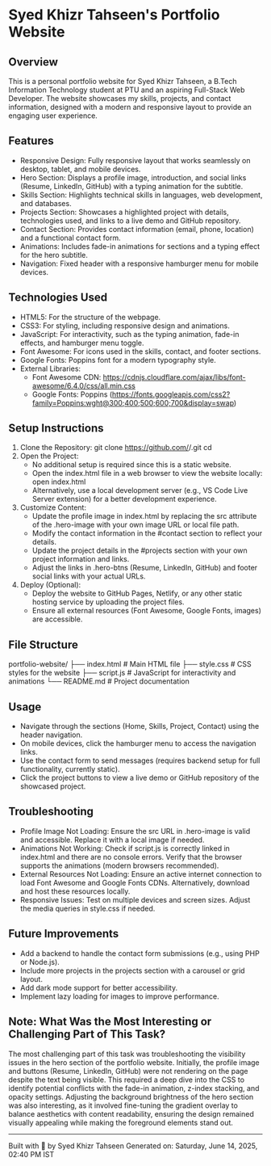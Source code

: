 Syed Khizr Tahseen's Portfolio Website
=====================================

Overview
--------
This is a personal portfolio website for Syed Khizr Tahseen, a B.Tech Information Technology student at PTU and an aspiring Full-Stack Web Developer. The website showcases my skills, projects, and contact information, designed with a modern and responsive layout to provide an engaging user experience.

Features
--------
- Responsive Design: Fully responsive layout that works seamlessly on desktop, tablet, and mobile devices.
- Hero Section: Displays a profile image, introduction, and social links (Resume, LinkedIn, GitHub) with a typing animation for the subtitle.
- Skills Section: Highlights technical skills in languages, web development, and databases.
- Projects Section: Showcases a highlighted project with details, technologies used, and links to a live demo and GitHub repository.
- Contact Section: Provides contact information (email, phone, location) and a functional contact form.
- Animations: Includes fade-in animations for sections and a typing effect for the hero subtitle.
- Navigation: Fixed header with a responsive hamburger menu for mobile devices.

Technologies Used
-----------------
- HTML5: For the structure of the webpage.
- CSS3: For styling, including responsive design and animations.
- JavaScript: For interactivity, such as the typing animation, fade-in effects, and hamburger menu toggle.
- Font Awesome: For icons used in the skills, contact, and footer sections.
- Google Fonts: Poppins font for a modern typography style.
- External Libraries:
  - Font Awesome CDN: https://cdnjs.cloudflare.com/ajax/libs/font-awesome/6.4.0/css/all.min.css
  - Google Fonts: Poppins (https://fonts.googleapis.com/css2?family=Poppins:wght@300;400;500;600;700&display=swap)

Setup Instructions
------------------
1. Clone the Repository:
   git clone https://github.com/<your-username>/<your-repo-name>.git
   cd <your-repo-name>
2. Open the Project:
   - No additional setup is required since this is a static website.
   - Open the index.html file in a web browser to view the website locally:
     open index.html
   - Alternatively, use a local development server (e.g., VS Code Live Server extension) for a better development experience.
3. Customize Content:
   - Update the profile image in index.html by replacing the src attribute of the .hero-image with your own image URL or local file path.
   - Modify the contact information in the #contact section to reflect your details.
   - Update the project details in the #projects section with your own project information and links.
   - Adjust the links in .hero-btns (Resume, LinkedIn, GitHub) and footer social links with your actual URLs.
4. Deploy (Optional):
   - Deploy the website to GitHub Pages, Netlify, or any other static hosting service by uploading the project files.
   - Ensure all external resources (Font Awesome, Google Fonts, images) are accessible.

File Structure
--------------
portfolio-website/
├── index.html        # Main HTML file
├── style.css         # CSS styles for the website
├── script.js         # JavaScript for interactivity and animations
└── README.md         # Project documentation

Usage
-----
- Navigate through the sections (Home, Skills, Project, Contact) using the header navigation.
- On mobile devices, click the hamburger menu to access the navigation links.
- Use the contact form to send messages (requires backend setup for full functionality, currently static).
- Click the project buttons to view a live demo or GitHub repository of the showcased project.


Troubleshooting
---------------
- Profile Image Not Loading: Ensure the src URL in .hero-image is valid and accessible. Replace it with a local image if needed.
- Animations Not Working: Check if script.js is correctly linked in index.html and there are no console errors. Verify that the browser supports the animations (modern browsers recommended).
- External Resources Not Loading: Ensure an active internet connection to load Font Awesome and Google Fonts CDNs. Alternatively, download and host these resources locally.
- Responsive Issues: Test on multiple devices and screen sizes. Adjust the media queries in style.css if needed.

Future Improvements
-------------------
- Add a backend to handle the contact form submissions (e.g., using PHP or Node.js).
- Include more projects in the projects section with a carousel or grid layout.
- Add dark mode support for better accessibility.
- Implement lazy loading for images to improve performance.



Note: What Was the Most Interesting or Challenging Part of This Task?
--------------------------------------------------------------------
The most challenging part of this task was troubleshooting the visibility issues in the hero section of the portfolio website. Initially, the profile image and buttons (Resume, LinkedIn, GitHub) were not rendering on the page despite the text being visible. This required a deep dive into the CSS to identify potential conflicts with the fade-in animation, z-index stacking, and opacity settings. Adjusting the background brightness of the hero section was also interesting, as it involved fine-tuning the gradient overlay to balance aesthetics with content readability, ensuring the design remained visually appealing while making the foreground elements stand out.

---
Built with 💙 by Syed Khizr Tahseen
Generated on: Saturday, June 14, 2025, 02:40 PM IST
